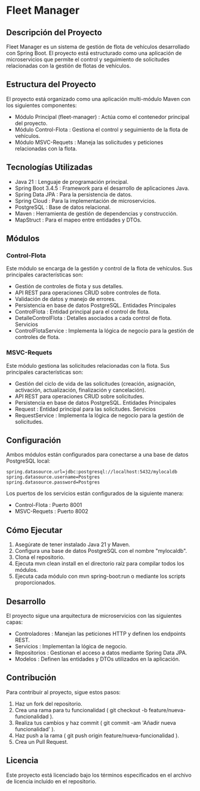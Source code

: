 # Fleet Manager
## Descripción del Proyecto
Fleet Manager es un sistema de gestión de flota de vehículos desarrollado con Spring Boot. El proyecto está estructurado como una aplicación de microservicios que permite el control y seguimiento de solicitudes relacionadas con la gestión de flotas de vehículos.

## Estructura del Proyecto
El proyecto está organizado como una aplicación multi-módulo Maven con los siguientes componentes:

- Módulo Principal (fleet-manager) : Actúa como el contenedor principal del proyecto.
- Módulo Control-Flota : Gestiona el control y seguimiento de la flota de vehículos.
- Módulo MSVC-Requets : Maneja las solicitudes y peticiones relacionadas con la flota.
## Tecnologías Utilizadas
- Java 21 : Lenguaje de programación principal.
- Spring Boot 3.4.5 : Framework para el desarrollo de aplicaciones Java.
- Spring Data JPA : Para la persistencia de datos.
- Spring Cloud : Para la implementación de microservicios.
- PostgreSQL : Base de datos relacional.
- Maven : Herramienta de gestión de dependencias y construcción.
- MapStruct : Para el mapeo entre entidades y DTOs.
## Módulos
### Control-Flota
Este módulo se encarga de la gestión y control de la flota de vehículos. Sus principales características son:

- Gestión de controles de flota y sus detalles.
- API REST para operaciones CRUD sobre controles de flota.
- Validación de datos y manejo de errores.
- Persistencia en base de datos PostgreSQL. Entidades Principales
- ControlFlota : Entidad principal para el control de flota.
- DetalleControlFlota : Detalles asociados a cada control de flota. Servicios
- ControlFlotaService : Implementa la lógica de negocio para la gestión de controles de flota.
### MSVC-Requets
Este módulo gestiona las solicitudes relacionadas con la flota. Sus principales características son:

- Gestión del ciclo de vida de las solicitudes (creación, asignación, activación, actualización, finalización y cancelación).
- API REST para operaciones CRUD sobre solicitudes.
- Persistencia en base de datos PostgreSQL. Entidades Principales
- Request : Entidad principal para las solicitudes. Servicios
- RequestService : Implementa la lógica de negocio para la gestión de solicitudes.
## Configuración
Ambos módulos están configurados para conectarse a una base de datos PostgreSQL local:

```
spring.datasource.url=jdbc:postgresql://localhost:5432/mylocaldb
spring.datasource.username=Postgres
spring.datasource.password=Postgres
```
Los puertos de los servicios están configurados de la siguiente manera:

- Control-Flota : Puerto 8001
- MSVC-Requets : Puerto 8002
## Cómo Ejecutar
1. Asegúrate de tener instalado Java 21 y Maven.
2. Configura una base de datos PostgreSQL con el nombre "mylocaldb".
3. Clona el repositorio.
4. Ejecuta mvn clean install en el directorio raíz para compilar todos los módulos.
5. Ejecuta cada módulo con mvn spring-boot:run o mediante los scripts proporcionados.
## Desarrollo
El proyecto sigue una arquitectura de microservicios con las siguientes capas:

- Controladores : Manejan las peticiones HTTP y definen los endpoints REST.
- Servicios : Implementan la lógica de negocio.
- Repositorios : Gestionan el acceso a datos mediante Spring Data JPA.
- Modelos : Definen las entidades y DTOs utilizados en la aplicación.
## Contribución
Para contribuir al proyecto, sigue estos pasos:

1. Haz un fork del repositorio.
2. Crea una rama para tu funcionalidad ( git checkout -b feature/nueva-funcionalidad ).
3. Realiza tus cambios y haz commit ( git commit -am 'Añadir nueva funcionalidad' ).
4. Haz push a la rama ( git push origin feature/nueva-funcionalidad ).
5. Crea un Pull Request.
## Licencia
Este proyecto está licenciado bajo los términos especificados en el archivo de licencia incluido en el repositorio.